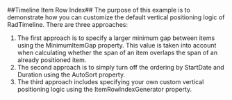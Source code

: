 ##Timeline Item Row Index##
The purpose of this example is to demonstrate how you can customize the default vertical positioning logic of RadTimeline. There are three approaches:

1. The first approach is to specify a larger minimum gap between items using the MinimumItemGap property. This value is taken into account when calculating whether the span of an item overlaps the span of an already positioned item.
2. The second approach is to simply turn off the ordering by StartDate and Duration using the AutoSort property.
3. The third approach includes specifying your own custom vertical positioning logic using the ItemRowIndexGenerator property.
